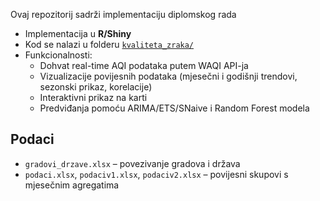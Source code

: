 Ovaj repozitorij sadrži implementaciju diplomskog rada 
- Implementacija u **R/Shiny**  
- Kod se nalazi u folderu [`kvaliteta_zraka/`](./kvaliteta_zraka)  
- Funkcionalnosti:
  - Dohvat real-time AQI podataka putem WAQI API-ja
  - Vizualizacije povijesnih podataka (mjesečni i godišnji trendovi, sezonski prikaz, korelacije)
  - Interaktivni prikaz na karti
  - Predviđanja pomoću ARIMA/ETS/SNaive i Random Forest modela

## Podaci
- `gradovi_drzave.xlsx` – povezivanje gradova i država
- `podaci.xlsx`, `podaciv1.xlsx`, `podaciv2.xlsx` – povijesni skupovi s mjesečnim agregatima
